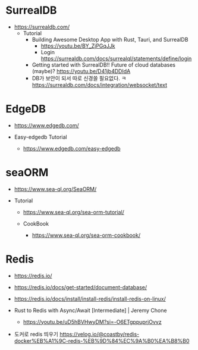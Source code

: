 # SurrealDB

- https://surrealdb.com/
  - Tutorial
    - Building Awesome Desktop App with Rust, Tauri, and SurrealDB
      - https://youtu.be/BY_ZjPGqJJk
      - Login https://surrealdb.com/docs/surrealql/statements/define/login
    - Getting started with SurrealDB!! Future of cloud databases (maybe)? https://youtu.be/D41jb4DDIdA
    - DB가 보안이 되서 따로 신경쓸 필요없다. ㅋ https://surrealdb.com/docs/integration/websocket/text



# EdgeDB

-  https://www.edgedb.com/

- Easy-edgedb Tutorial
  - https://www.edgedb.com/easy-edgedb


# seaORM

- https://www.sea-ql.org/SeaORM/

- Tutorial
  - https://www.sea-ql.org/sea-orm-tutorial/

  - CookBook

    - https://www.sea-ql.org/sea-orm-cookbook/
    

# Redis

- https://redis.io/

- https://redis.io/docs/get-started/document-database/

- https://redis.io/docs/install/install-redis/install-redis-on-linux/

- Rust to Redis with Async/Await [Intermediate] | Jeremy Chone
  - https://youtu.be/uD5hBVHwyDM?si=-O6ETgppuprjOvvz


- 도커로 redis 띄우기 https://velog.io/@coastby/redis-docker%EB%A1%9C-redis-%EB%9D%84%EC%9A%B0%EA%B8%B0
